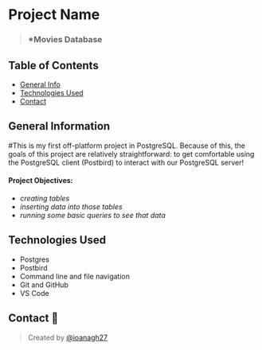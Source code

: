 # Project Name

> ### *Movies Database 

## Table of Contents
* [General Info](#general-information)
* [Technologies Used](#technologies-used)
* [Contact](#contact)

## General Information 
#This is my first off-platform project in PostgreSQL. Because of this, the goals of this
project are relatively straightforward: to get comfortable using the PostgreSQL client (Postbird)
to interact with our PostgreSQL server!

 #### Project Objectives:

- *creating tables*
- *inserting data into those tables*
- *running some basic queries to see that data*


## Technologies Used
- Postgres
- Postbird
- Command line and file navigation
- Git and GitHub
- VS Code

## Contact :e-mail:
> Created by [@ioanagh27](https://github.com/ioanagh27)
